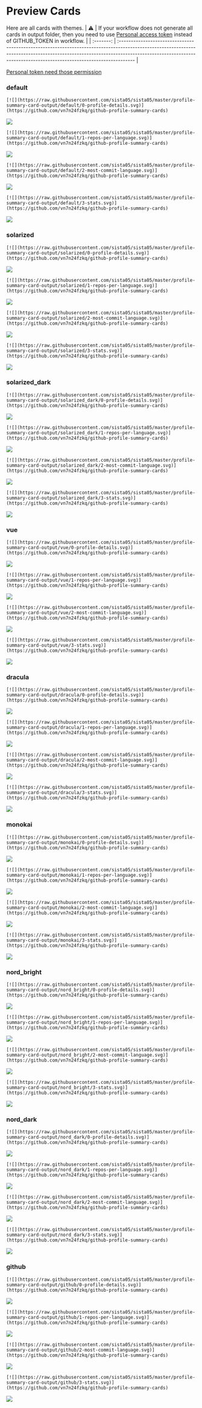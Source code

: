 
# Preview Cards

Here are all cards with themes.
| :warning: | If your workflow does not generate all cards in output folder, then you need to use [Personal access token](https://docs.github.com/en/actions/configuring-and-managing-workflows/creating-and-storing-encrypted-secrets) instead of GITHUB_TOKEN in workflow. |
| :-------: | :------------------------------------------------------------------------------------------------------------------------------------------------------------------------------------------------------------------------------------------------ |

[Personal token need those permission](https://github.com/vn7n24fzkq/github-profile-summary-cards/wiki/Personal-access-token-permissions)


### default


```
[![](https://raw.githubusercontent.com/sista05/sista05/master/profile-summary-card-output/default/0-profile-details.svg)](https://github.com/vn7n24fzkq/github-profile-summary-cards)
```
![](https://raw.githubusercontent.com/sista05/sista05/master/profile-summary-card-output/default/0-profile-details.svg)


```
[![](https://raw.githubusercontent.com/sista05/sista05/master/profile-summary-card-output/default/1-repos-per-language.svg)](https://github.com/vn7n24fzkq/github-profile-summary-cards)
```
![](https://raw.githubusercontent.com/sista05/sista05/master/profile-summary-card-output/default/1-repos-per-language.svg)


```
[![](https://raw.githubusercontent.com/sista05/sista05/master/profile-summary-card-output/default/2-most-commit-language.svg)](https://github.com/vn7n24fzkq/github-profile-summary-cards)
```
![](https://raw.githubusercontent.com/sista05/sista05/master/profile-summary-card-output/default/2-most-commit-language.svg)


```
[![](https://raw.githubusercontent.com/sista05/sista05/master/profile-summary-card-output/default/3-stats.svg)](https://github.com/vn7n24fzkq/github-profile-summary-cards)
```
![](https://raw.githubusercontent.com/sista05/sista05/master/profile-summary-card-output/default/3-stats.svg)


### solarized


```
[![](https://raw.githubusercontent.com/sista05/sista05/master/profile-summary-card-output/solarized/0-profile-details.svg)](https://github.com/vn7n24fzkq/github-profile-summary-cards)
```
![](https://raw.githubusercontent.com/sista05/sista05/master/profile-summary-card-output/solarized/0-profile-details.svg)


```
[![](https://raw.githubusercontent.com/sista05/sista05/master/profile-summary-card-output/solarized/1-repos-per-language.svg)](https://github.com/vn7n24fzkq/github-profile-summary-cards)
```
![](https://raw.githubusercontent.com/sista05/sista05/master/profile-summary-card-output/solarized/1-repos-per-language.svg)


```
[![](https://raw.githubusercontent.com/sista05/sista05/master/profile-summary-card-output/solarized/2-most-commit-language.svg)](https://github.com/vn7n24fzkq/github-profile-summary-cards)
```
![](https://raw.githubusercontent.com/sista05/sista05/master/profile-summary-card-output/solarized/2-most-commit-language.svg)


```
[![](https://raw.githubusercontent.com/sista05/sista05/master/profile-summary-card-output/solarized/3-stats.svg)](https://github.com/vn7n24fzkq/github-profile-summary-cards)
```
![](https://raw.githubusercontent.com/sista05/sista05/master/profile-summary-card-output/solarized/3-stats.svg)


### solarized_dark


```
[![](https://raw.githubusercontent.com/sista05/sista05/master/profile-summary-card-output/solarized_dark/0-profile-details.svg)](https://github.com/vn7n24fzkq/github-profile-summary-cards)
```
![](https://raw.githubusercontent.com/sista05/sista05/master/profile-summary-card-output/solarized_dark/0-profile-details.svg)


```
[![](https://raw.githubusercontent.com/sista05/sista05/master/profile-summary-card-output/solarized_dark/1-repos-per-language.svg)](https://github.com/vn7n24fzkq/github-profile-summary-cards)
```
![](https://raw.githubusercontent.com/sista05/sista05/master/profile-summary-card-output/solarized_dark/1-repos-per-language.svg)


```
[![](https://raw.githubusercontent.com/sista05/sista05/master/profile-summary-card-output/solarized_dark/2-most-commit-language.svg)](https://github.com/vn7n24fzkq/github-profile-summary-cards)
```
![](https://raw.githubusercontent.com/sista05/sista05/master/profile-summary-card-output/solarized_dark/2-most-commit-language.svg)


```
[![](https://raw.githubusercontent.com/sista05/sista05/master/profile-summary-card-output/solarized_dark/3-stats.svg)](https://github.com/vn7n24fzkq/github-profile-summary-cards)
```
![](https://raw.githubusercontent.com/sista05/sista05/master/profile-summary-card-output/solarized_dark/3-stats.svg)


### vue


```
[![](https://raw.githubusercontent.com/sista05/sista05/master/profile-summary-card-output/vue/0-profile-details.svg)](https://github.com/vn7n24fzkq/github-profile-summary-cards)
```
![](https://raw.githubusercontent.com/sista05/sista05/master/profile-summary-card-output/vue/0-profile-details.svg)


```
[![](https://raw.githubusercontent.com/sista05/sista05/master/profile-summary-card-output/vue/1-repos-per-language.svg)](https://github.com/vn7n24fzkq/github-profile-summary-cards)
```
![](https://raw.githubusercontent.com/sista05/sista05/master/profile-summary-card-output/vue/1-repos-per-language.svg)


```
[![](https://raw.githubusercontent.com/sista05/sista05/master/profile-summary-card-output/vue/2-most-commit-language.svg)](https://github.com/vn7n24fzkq/github-profile-summary-cards)
```
![](https://raw.githubusercontent.com/sista05/sista05/master/profile-summary-card-output/vue/2-most-commit-language.svg)


```
[![](https://raw.githubusercontent.com/sista05/sista05/master/profile-summary-card-output/vue/3-stats.svg)](https://github.com/vn7n24fzkq/github-profile-summary-cards)
```
![](https://raw.githubusercontent.com/sista05/sista05/master/profile-summary-card-output/vue/3-stats.svg)


### dracula


```
[![](https://raw.githubusercontent.com/sista05/sista05/master/profile-summary-card-output/dracula/0-profile-details.svg)](https://github.com/vn7n24fzkq/github-profile-summary-cards)
```
![](https://raw.githubusercontent.com/sista05/sista05/master/profile-summary-card-output/dracula/0-profile-details.svg)


```
[![](https://raw.githubusercontent.com/sista05/sista05/master/profile-summary-card-output/dracula/1-repos-per-language.svg)](https://github.com/vn7n24fzkq/github-profile-summary-cards)
```
![](https://raw.githubusercontent.com/sista05/sista05/master/profile-summary-card-output/dracula/1-repos-per-language.svg)


```
[![](https://raw.githubusercontent.com/sista05/sista05/master/profile-summary-card-output/dracula/2-most-commit-language.svg)](https://github.com/vn7n24fzkq/github-profile-summary-cards)
```
![](https://raw.githubusercontent.com/sista05/sista05/master/profile-summary-card-output/dracula/2-most-commit-language.svg)


```
[![](https://raw.githubusercontent.com/sista05/sista05/master/profile-summary-card-output/dracula/3-stats.svg)](https://github.com/vn7n24fzkq/github-profile-summary-cards)
```
![](https://raw.githubusercontent.com/sista05/sista05/master/profile-summary-card-output/dracula/3-stats.svg)


### monokai


```
[![](https://raw.githubusercontent.com/sista05/sista05/master/profile-summary-card-output/monokai/0-profile-details.svg)](https://github.com/vn7n24fzkq/github-profile-summary-cards)
```
![](https://raw.githubusercontent.com/sista05/sista05/master/profile-summary-card-output/monokai/0-profile-details.svg)


```
[![](https://raw.githubusercontent.com/sista05/sista05/master/profile-summary-card-output/monokai/1-repos-per-language.svg)](https://github.com/vn7n24fzkq/github-profile-summary-cards)
```
![](https://raw.githubusercontent.com/sista05/sista05/master/profile-summary-card-output/monokai/1-repos-per-language.svg)


```
[![](https://raw.githubusercontent.com/sista05/sista05/master/profile-summary-card-output/monokai/2-most-commit-language.svg)](https://github.com/vn7n24fzkq/github-profile-summary-cards)
```
![](https://raw.githubusercontent.com/sista05/sista05/master/profile-summary-card-output/monokai/2-most-commit-language.svg)


```
[![](https://raw.githubusercontent.com/sista05/sista05/master/profile-summary-card-output/monokai/3-stats.svg)](https://github.com/vn7n24fzkq/github-profile-summary-cards)
```
![](https://raw.githubusercontent.com/sista05/sista05/master/profile-summary-card-output/monokai/3-stats.svg)


### nord_bright


```
[![](https://raw.githubusercontent.com/sista05/sista05/master/profile-summary-card-output/nord_bright/0-profile-details.svg)](https://github.com/vn7n24fzkq/github-profile-summary-cards)
```
![](https://raw.githubusercontent.com/sista05/sista05/master/profile-summary-card-output/nord_bright/0-profile-details.svg)


```
[![](https://raw.githubusercontent.com/sista05/sista05/master/profile-summary-card-output/nord_bright/1-repos-per-language.svg)](https://github.com/vn7n24fzkq/github-profile-summary-cards)
```
![](https://raw.githubusercontent.com/sista05/sista05/master/profile-summary-card-output/nord_bright/1-repos-per-language.svg)


```
[![](https://raw.githubusercontent.com/sista05/sista05/master/profile-summary-card-output/nord_bright/2-most-commit-language.svg)](https://github.com/vn7n24fzkq/github-profile-summary-cards)
```
![](https://raw.githubusercontent.com/sista05/sista05/master/profile-summary-card-output/nord_bright/2-most-commit-language.svg)


```
[![](https://raw.githubusercontent.com/sista05/sista05/master/profile-summary-card-output/nord_bright/3-stats.svg)](https://github.com/vn7n24fzkq/github-profile-summary-cards)
```
![](https://raw.githubusercontent.com/sista05/sista05/master/profile-summary-card-output/nord_bright/3-stats.svg)


### nord_dark


```
[![](https://raw.githubusercontent.com/sista05/sista05/master/profile-summary-card-output/nord_dark/0-profile-details.svg)](https://github.com/vn7n24fzkq/github-profile-summary-cards)
```
![](https://raw.githubusercontent.com/sista05/sista05/master/profile-summary-card-output/nord_dark/0-profile-details.svg)


```
[![](https://raw.githubusercontent.com/sista05/sista05/master/profile-summary-card-output/nord_dark/1-repos-per-language.svg)](https://github.com/vn7n24fzkq/github-profile-summary-cards)
```
![](https://raw.githubusercontent.com/sista05/sista05/master/profile-summary-card-output/nord_dark/1-repos-per-language.svg)


```
[![](https://raw.githubusercontent.com/sista05/sista05/master/profile-summary-card-output/nord_dark/2-most-commit-language.svg)](https://github.com/vn7n24fzkq/github-profile-summary-cards)
```
![](https://raw.githubusercontent.com/sista05/sista05/master/profile-summary-card-output/nord_dark/2-most-commit-language.svg)


```
[![](https://raw.githubusercontent.com/sista05/sista05/master/profile-summary-card-output/nord_dark/3-stats.svg)](https://github.com/vn7n24fzkq/github-profile-summary-cards)
```
![](https://raw.githubusercontent.com/sista05/sista05/master/profile-summary-card-output/nord_dark/3-stats.svg)


### github


```
[![](https://raw.githubusercontent.com/sista05/sista05/master/profile-summary-card-output/github/0-profile-details.svg)](https://github.com/vn7n24fzkq/github-profile-summary-cards)
```
![](https://raw.githubusercontent.com/sista05/sista05/master/profile-summary-card-output/github/0-profile-details.svg)


```
[![](https://raw.githubusercontent.com/sista05/sista05/master/profile-summary-card-output/github/1-repos-per-language.svg)](https://github.com/vn7n24fzkq/github-profile-summary-cards)
```
![](https://raw.githubusercontent.com/sista05/sista05/master/profile-summary-card-output/github/1-repos-per-language.svg)


```
[![](https://raw.githubusercontent.com/sista05/sista05/master/profile-summary-card-output/github/2-most-commit-language.svg)](https://github.com/vn7n24fzkq/github-profile-summary-cards)
```
![](https://raw.githubusercontent.com/sista05/sista05/master/profile-summary-card-output/github/2-most-commit-language.svg)


```
[![](https://raw.githubusercontent.com/sista05/sista05/master/profile-summary-card-output/github/3-stats.svg)](https://github.com/vn7n24fzkq/github-profile-summary-cards)
```
![](https://raw.githubusercontent.com/sista05/sista05/master/profile-summary-card-output/github/3-stats.svg)

